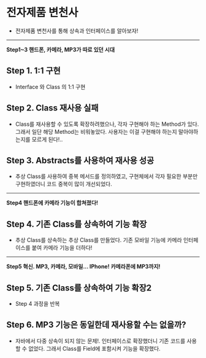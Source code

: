 # 전자제품 변천사

- 전자제품 변천사를 통해 상속과 인터페이스를 알아보자!

---

**Step1~3 핸드폰, 카메라, MP3가 따로 있던 시대** 
 
## Step 1. 1:1 구현
 
- Interface 와 Class 의 1:1 구현

## Step 2. Class 재사용 실패

- Class를 재사용할 수 있도록 확장하려했으나, 각자 구현해야 하는 Method가 있다. 그래서 일단 해당 Method는 비워놓았다. 사용자는 이걸 구현해야 하는지 말아야하는지를 모르게 된다!..

## Step 3. Abstracts를 사용하여 재사용 성공

- 추상 Class를 사용하여 중복 메서드를 정의하였고, 구현체에서 각자 필요한 부분만 구현하였더니 코드 중복이 많이 개선되었다.

---

**Step4 핸드폰에 카메라 기능이 합쳐졌다!** 

## Step 4. 기존 Class를 상속하여 기능 확장

- 추상 Class를 상속하는 추상 Class를 만들었다. 기존 모바일 기능에 카메라 인터페이스를 붙여 카메라 기능을 더하다!

---

**Step5 혁신. MP3, 카메라, 모바일... IPhone! 카메라폰에 MP3까지!**
 
 ## Step 5. 기존 Class를 상속하여 기능 확장2
 
 - Step 4 과정을 반복
 
 ## Step 6. MP3 기능은 동일한데 재사용할 수는 없을까?
 
 - 자바에서 다중 상속이 되지 않는 문제!. 인터페이스로 확장했더니 기존 코드를 사용할 수 없었다. 그래서 Class를 Field에 포함시켜 기능을 확장했다.
